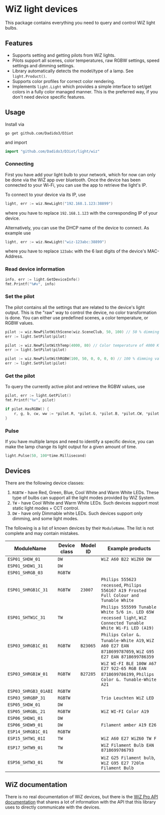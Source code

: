 # WiZ light devices

This package contains everything you need to query and control WiZ light bulbs.

## Features

- Supports setting and getting pilots from WiZ lights.
- Pilots support all scenes, color temperatures, raw RGBW settings, speed settings and dimming settings.
- Library automatically detects the model/type of a lamp. See `light.Product()`.
- Supports color profiles for correct color rendering.
- Implements `light.Light` which provides a simple interface to set/get colors in a fully color managed manner. This is the preferred way, if you don't need device specific features.

## Usage

Install via

``` shell
go get github.com/Dadido3/D3iot
```

and import

``` go
import "github.com/Dadido3/D3iot/light/wiz"
```

### Connecting

First you have add your light bulb to your network, which for now can only be done via the WiZ app over bluetooth.
Once the device has been connected to your Wi-Fi, you can use the app to retrieve the light's IP.

To connect to your device via its IP, use

``` go
light, err := wiz.NewLight("192.168.1.123:38899")
```

where you have to replace `192.168.1.123` with the corresponding IP of your device.

Alternatively, you can use the DHCP name of the device to connect. As example use

``` go
light, err := wiz.NewLight("wiz-123abc:38899")
```

where you have to replace `123abc` with the 6 last digits of the device's MAC-Address.

### Read device information

``` go
info, err := light.GetDeviceInfo()
fmt.Printf("%#v", info)
```

### Set the pilot

The pilot contains all the settings that are related to the device's light output.
This is the "raw" way to control the device, no color transformation is done.
You can either use predefined scenes, a color temperature, or RGBW values.

``` go
pilot := wiz.NewPilotWithScene(wiz.SceneClub, 50, 100) // 50 % dimming value, 100 % speed value.
err := light.SetPilot(pilot)
```

``` go
pilot := wiz.NewPilotWithTemp(4000, 80) // Color temperature of 4000 K value, 80 % dimming value.
err := light.SetPilot(pilot)
```

``` go
pilot := wiz.NewPilotWithRGBW(100, 50, 0, 0, 0, 0) // 100 % dimming value and the R, G, B, cold white, warm white values.
err := light.SetPilot(pilot)
```

### Get the pilot

To query the currently active pilot and retrieve the RGBW values, use

``` go
pilot, err := light.GetPilot()
fmt.Printf("%v", pilot)

if pilot.HasRGBW() {
    r, g, b, cw, ww := *pilot.R, *pilot.G, *pilot.B, *pilot.CW, *pilot.WW
}
```

### Pulse

If you have multiple lamps and need to identify a specific device, you can make the lamp change its light output for a given amount of time.

``` go
light.Pulse(50, 100*time.Millisecond)
```

## Devices

There are the following device classes:

1. `RGBTW` - have Red, Green, Blue, Cool White and Warm White LEDs. These type of bulbs can support all the light modes provided by WiZ System.
2. `TW` - have Cool White and Warm White LEDs. Such devices support most static light modes + CCT control.
3. `DW` - have only Dimmable white LEDs. Such devices support only dimming, and some light modes.

The following is a list of known devices by their `ModuleName`.
The list is not complete and may contain mistakes.

| ModuleName | Device class | Model ID | Example products |
| ---------- | ------------ | -------- | ---------------- |
| `ESP01_SHDW_01`      | `DW`    |          | `WiZ A60 B22 WiZ60 DW` |
| `ESP01_SHDW1_31`     | `DW`    |          | |
| `ESP01_SHRGB_03`     | `RGBTW` |          | |
| `ESP01_SHRGB1C_31`   | `RGBTW` | `23007`  | `Philips 555623 recessed`, `Philips 556167 A19 Frosted Full Colour and Tunable White` |
| `ESP01_SHTW1C_31`    | `TW`    |          | `Philips 555599 Tunable White 5/6 in. LED 65W recessed light`, `WiZ Connected Tunable White Wi-Fi LED (A19)` |
| `ESP03_SHRGB1C_01`   | `RGBTW` | `B23065` | `Philips Color &. Tunable-White A19`, `WiZ A60 E27 EAN 8718699787059`, `WiZ G95 E27 EAN 8718699786359` |
| `ESP03_SHRGB1W_01`   | `RGBTW` | `B27285` | `WiZ WI-FI BLE 100W A67 E27 922-65 RGB EAN 8718699786199`, `Philips Color &. Tunable-White A21` |
| `ESP03_SHRGB3_01ABI` | `RGBTW` |          | |
| `ESP03_SHRGBP_31`    | `RGBTW` |          | `Trio Leuchten WiZ LED` |
| `ESP05_SHDW_01`      | `DW`    |          | |
| `ESP05_SHRGBL_21`    | `RGBTW` |          | `WiZ WI-FI Color A19` |
| `ESP06_SHDW1_01`     | `DW`    |          | |
| `ESP06_SHDW9_01`     | `DW`    |          | `Filament amber A19 E26` |
| `ESP14_SHRGB1C_01`   | `RGBTW` |          | |
| `ESP15_SHTW1_01I`    | `TW`    |          | `WiZ A60 E27 WiZ60 TW F` |
| `ESP17_SHTW9_01`     | `TW`    |          | `WiZ Filament Bulb EAN 8718699786793` |
| `ESP56_SHTW3_01`     | `TW`    |          | `WiZ G25 Filament bulb`, `WiZ G95 E27 720lm Filament Bulb` |

## WiZ documentation

There is no real documentation of WiZ devices, but there is the [WiZ Pro API documentation](https://docs.pro.wizconnected.com) that shares a lot of information with the API that this library uses to directly communicate with the devices.
